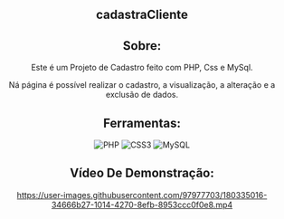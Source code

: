 <div align="center"> 
  
 ## cadastraCliente

 ## Sobre:
  Este é um Projeto de Cadastro feito com PHP, Css e MySql. <br>
  
  Ná página é possível realizar o cadastro, a visualização, a alteração e a exclusão de dados.

## Ferramentas:

 ![PHP](https://img.shields.io/badge/php-%23777BB4.svg?style=for-the-badge&logo=php&logoColor=white)
 ![CSS3](https://img.shields.io/badge/css3-%231572B6.svg?style=for-the-badge&logo=css3&logoColor=white)
 ![MySQL](https://img.shields.io/badge/mysql-%2300f.svg?style=for-the-badge&logo=mysql&logoColor=white)
  
## Vídeo De Demonstração:


https://user-images.githubusercontent.com/97977703/180335016-34666b27-1014-4270-8efb-8953ccc0f0e8.mp4



</div>
